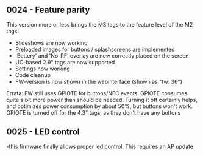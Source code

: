 ## 0024 - Feature parity ##
This version more or less brings the M3 tags to the feature level of the M2 tags!
- Slideshows are now working
- Preloaded images for buttons / splashscreens are implemented
- 'Battery' and 'No-RF' overlay are now correctly placed on the screen
- UC-based 2.9" tags are now supported
- Settings now working
- Code cleanup
- FW-version is now shown in the webinterface (shown as "fw: 36")

Errata: FW still uses GPIOTE for buttons/NFC events. GPIOTE consumes quite a bit more power than should be needed. Turning it off certainly helps, and optimizes power consumption by about 50%, but buttons won't work. GPIOTE is turned off for the 4.3" tags, as they don't have any buttons

## 0025 - LED control ##
-this firmware finally allows proper led control. This requires an AP update